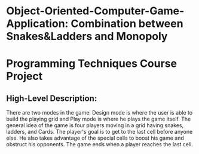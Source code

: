 # Object-Oriented-Computer-Game-Application: Combination between Snakes&Ladders and Monopoly
# Programming Techniques Course Project

## High-Level Description:
There are two modes in the game: Design mode is where the user is able to build the playing grid and Play mode is where he plays the game itself.
The general idea of the game is four players moving in a grid having snakes, ladders, and Cards.
The player's goal is to get to the last cell before anyone else. He also takes advantage of the special cells to boost his game and obstruct his opponents.
The game ends when a player reaches the last cell.
